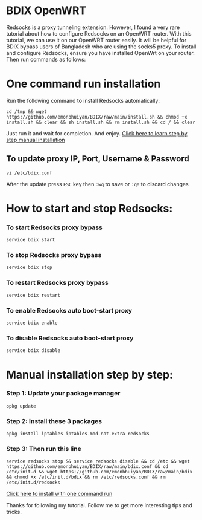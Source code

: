 # BDIX OpenWRT
Redsocks is a proxy tunneling extension. However, I found a very rare tutorial about how to configure Redsocks on an OpenWRT router. With this tutorial, we can use it on our OpenWRT router easily. It will be helpful for BDIX bypass users of Bangladesh who are using the socks5 proxy. To install and configure Redsocks, ensure you have installed OpenWrt on your router. Then run commands as follows:

# One command run installation
Run the following command to install Redsocks automatically:
```
cd /tmp && wget https://github.com/emonbhuiyan/BDIX/raw/main/install.sh && chmod +x install.sh && clear && sh install.sh && rm install.sh && cd / && clear
```
Just run it and wait for completion. And enjoy. [Click here to learn step by step manual installation](#manual-installation-step-by-step)

## To update proxy IP, Port, Username & Password
```
vi /etc/bdix.conf
```
After the update press `ESC` key then `:wq` to save or `:q!` to discard changes

# How to start and stop Redsocks:

### To start Redsocks proxy bypass
```
service bdix start
```

### To stop Redsocks proxy bypass
```
service bdix stop
```

### To restart Redsocks proxy bypass
```
service bdix restart
```

### To enable Redsocks auto boot-start proxy
```
service bdix enable
```

### To disable Redsocks auto boot-start proxy
```
service bdix disable
```

Manual installation step by step:
=
### Step 1: Update your package manager
```
opkg update
```

### Step 2: Install these 3 packages
```
opkg install iptables iptables-mod-nat-extra redsocks
```

### Step 3: Then run this line
```
service redsocks stop && service redsocks disable && cd /etc && wget https://github.com/emonbhuiyan/BDIX/raw/main/bdix.conf && cd /etc/init.d && wget https://github.com/emonbhuiyan/BDIX/raw/main/bdix && chmod +x /etc/init.d/bdix && rm /etc/redsocks.conf && rm /etc/init.d/redsocks
```
[Click here to install with one command run](#one-command-run-installation)

Thanks for following my tutorial. Follow me to get more interesting tips and tricks.
